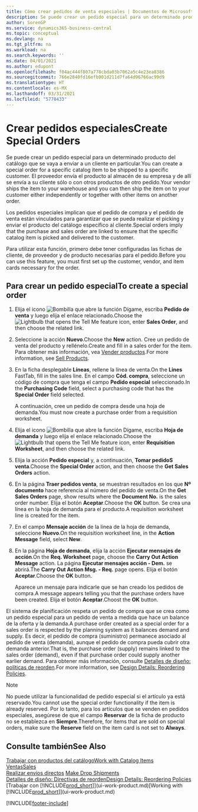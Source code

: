 ```yaml
---
title: Cómo crear pedidos de venta especiales | Documentos de Microsoft
description: Se puede crear un pedido especial para un determinado producto del catálogo que se vaya a enviar a un cliente en particular. El proveedor envía el producto al almacén de su empresa y de allí se envía a su cliente sólo o con otros productos de otro pedido.
author: SorenGP
ms.service: dynamics365-business-central
ms.topic: conceptual
ms.devlang: na
ms.tgt_pltfrm: na
ms.workload: na
ms.search.keywords: ''
ms.date: 04/01/2021
ms.author: edupont
ms.openlocfilehash: f04ac444f807a778cbda03b7062a5c4e23ea8386
ms.sourcegitcommit: 766e2840fd16efb901d211d7fa64d96766ac99d9
ms.translationtype: HT
ms.contentlocale: es-MX
ms.lasthandoff: 03/31/2021
ms.locfileid: "5778433"
---
```

# <a name="create-special-orders"></a><span data-ttu-id="be2e3-104">Crear pedidos especiales</span><span class="sxs-lookup"><span data-stu-id="be2e3-104">Create Special Orders</span></span>
<span data-ttu-id="be2e3-105">Se puede crear un pedido especial para un determinado producto del catálogo que se vaya a enviar a un cliente en particular.</span><span class="sxs-lookup"><span data-stu-id="be2e3-105">You can create a special order for a specific catalog item to be shipped to a specific customer.</span></span> <span data-ttu-id="be2e3-106">El proveedor envía el producto al almacén de su empresa y de allí se envía a su cliente sólo o con otros productos de otro pedido.</span><span class="sxs-lookup"><span data-stu-id="be2e3-106">Your vendor ships the item to your warehouse and you can then ship the item on to your customer either independently or together with other items on another order.</span></span>  

<span data-ttu-id="be2e3-107">Los pedidos especiales implican que el pedido de compra y el pedido de venta están vinculados para garantizar que se pueda realizar el picking y enviar el producto del catálogo específico al cliente.</span><span class="sxs-lookup"><span data-stu-id="be2e3-107">Special orders imply that the purchase and sales order are linked to ensure that the specific catalog item is picked and delivered to the customer.</span></span>  

<span data-ttu-id="be2e3-108">Para utilizar esta función, primero debe tener configuradas las fichas de cliente, de proveedor y de producto necesarias para el pedido.</span><span class="sxs-lookup"><span data-stu-id="be2e3-108">Before you can use this feature, you must first set up the customer, vendor, and item cards necessary for the order.</span></span>  

## <a name="to-create-a-special-order"></a><span data-ttu-id="be2e3-109">Para crear un pedido especial</span><span class="sxs-lookup"><span data-stu-id="be2e3-109">To create a special order</span></span>  
1.  <span data-ttu-id="be2e3-110">Elija el icono ![Bombilla que abre la función Dígame](media/ui-search/search_small.png "Dígame qué desea hacer"), escriba **Pedido de venta** y luego elija el enlace relacionado.</span><span class="sxs-lookup"><span data-stu-id="be2e3-110">Choose the ![Lightbulb that opens the Tell Me feature](media/ui-search/search_small.png "Tell me what you want to do") icon, enter **Sales Order**, and then choose the related link.</span></span>  
2. <span data-ttu-id="be2e3-111">Seleccione la acción **Nuevo**.</span><span class="sxs-lookup"><span data-stu-id="be2e3-111">Choose the **New** action.</span></span> <span data-ttu-id="be2e3-112">Cree un  pedido de venta del producto y rellénelo.</span><span class="sxs-lookup"><span data-stu-id="be2e3-112">Create and fill in a  sales order for the item.</span></span> <span data-ttu-id="be2e3-113">Para obtener más información, vea [Vender productos](sales-how-sell-products.md).</span><span class="sxs-lookup"><span data-stu-id="be2e3-113">For more information, see [Sell Products](sales-how-sell-products.md).</span></span>
3.  <span data-ttu-id="be2e3-114">En la ficha desplegable **Líneas**, rellene la línea de venta.</span><span class="sxs-lookup"><span data-stu-id="be2e3-114">On the **Lines** FastTab, fill in the sales line.</span></span> <span data-ttu-id="be2e3-115">En el campo **Cód. compra**, seleccione un código de compra que tenga el campo **Pedido especial** seleccionado.</span><span class="sxs-lookup"><span data-stu-id="be2e3-115">In the **Purchasing Code** field, select a purchasing code that has the **Special Order** field selected.</span></span>

    <span data-ttu-id="be2e3-116">A continuación, cree un pedido de compra desde una hoja de demanda.</span><span class="sxs-lookup"><span data-stu-id="be2e3-116">You must now create a purchase order from a requisition worksheet.</span></span>  
4. <span data-ttu-id="be2e3-117">Elija el icono ![Bombilla que abre la función Dígame](media/ui-search/search_small.png "Dígame qué desea hacer"), escriba **Hoja de demanda** y luego elija el enlace relacionado.</span><span class="sxs-lookup"><span data-stu-id="be2e3-117">Choose the ![Lightbulb that opens the Tell Me feature](media/ui-search/search_small.png "Tell me what you want to do") icon, enter **Requisition Worksheet**, and then choose the related link.</span></span>  
5. <span data-ttu-id="be2e3-118">Elija la acción **Pedido especial** y, a continuación, **Tomar pedidoS venta**.</span><span class="sxs-lookup"><span data-stu-id="be2e3-118">Choose the **Special Order** action, and then choose the **Get Sales Orders** action.</span></span>  
6.  <span data-ttu-id="be2e3-119">En la página **Traer pedidos venta**, se muestran resultados en los que **Nº documento** hace referencia al número del pedido de venta.</span><span class="sxs-lookup"><span data-stu-id="be2e3-119">On the **Get Sales Orders** page, show results where the **Document No.** is the sales order number.</span></span> <span data-ttu-id="be2e3-120">Elija el botón **Aceptar**.</span><span class="sxs-lookup"><span data-stu-id="be2e3-120">Choose the **OK** button.</span></span> <span data-ttu-id="be2e3-121">Se crea una línea en la hoja de demanda para el producto.</span><span class="sxs-lookup"><span data-stu-id="be2e3-121">A requisition worksheet line is created for the item.</span></span>  
7.  <span data-ttu-id="be2e3-122">En el campo **Mensaje acción** de la línea de la hoja de demanda, seleccione **Nuevo**.</span><span class="sxs-lookup"><span data-stu-id="be2e3-122">On the requisition worksheet line, in the **Action Message** field, select **New**.</span></span>  
8.  <span data-ttu-id="be2e3-123">En la página **Hoja de demanda**, elija la acción **Ejecutar mensajes de acción**.</span><span class="sxs-lookup"><span data-stu-id="be2e3-123">On the **Req. Worksheet** page, choose the **Carry Out Action Message** action.</span></span> <span data-ttu-id="be2e3-124">La página **Ejecutar mensajes acción - Dem.** se abrirá.</span><span class="sxs-lookup"><span data-stu-id="be2e3-124">The **Carry Out Action Msg. - Req.** page opens.</span></span> <span data-ttu-id="be2e3-125">Elija el botón **Aceptar**.</span><span class="sxs-lookup"><span data-stu-id="be2e3-125">Choose the **OK** button.</span></span>  

    <span data-ttu-id="be2e3-126">Aparece un mensaje para indicarle que se han creado los pedidos de compra.</span><span class="sxs-lookup"><span data-stu-id="be2e3-126">A message appears telling you that the purchase orders have been created.</span></span> <span data-ttu-id="be2e3-127">Elija el botón **Aceptar**.</span><span class="sxs-lookup"><span data-stu-id="be2e3-127">Choost the **OK** button.</span></span>  

<span data-ttu-id="be2e3-128">El sistema de planificación respeta un pedido de compra que se crea como un pedido especial para un pedido de venta a medida que hace un balance de la oferta y la demanda.</span><span class="sxs-lookup"><span data-stu-id="be2e3-128">A purchase order created as a special order for a sales order is respected by the planning system as it balances demand and supply.</span></span> <span data-ttu-id="be2e3-129">Es decir, el pedido de compra (suministro) permanece asociado al pedido de venta (demanda), aunque el pedido de compra pueda cubrir otra demanda anterior.</span><span class="sxs-lookup"><span data-stu-id="be2e3-129">That is, the purchase order (supply) remains linked to the sales order (demand), even if that purchase order could supply another earlier demand.</span></span> <span data-ttu-id="be2e3-130">Para obtener más información, consulte [Detalles de diseño: políticas de reorden](design-details-reservation-order-tracking-and-action-messaging.md).</span><span class="sxs-lookup"><span data-stu-id="be2e3-130">For more information, see [Design Details: Reordering Policies](design-details-reservation-order-tracking-and-action-messaging.md).</span></span>  

> [!NOTE]  
>  <span data-ttu-id="be2e3-131">No puede utilizar la funcionalidad de pedido especial si el artículo ya está reservado.</span><span class="sxs-lookup"><span data-stu-id="be2e3-131">You cannot use the special order functionality if the item is already reserved.</span></span> <span data-ttu-id="be2e3-132">Por lo tanto, para los artículos que se venden en pedidos especiales, asegúrese de que el campo **Reservar** de la ficha de producto no se establezca en **Siempre**.</span><span class="sxs-lookup"><span data-stu-id="be2e3-132">Therefore, for items that are sold on special orders, make sure the **Reserve** field on the item card is not set to **Always**.</span></span>  

## <a name="see-also"></a><span data-ttu-id="be2e3-133">Consulte también</span><span class="sxs-lookup"><span data-stu-id="be2e3-133">See Also</span></span>  
[<span data-ttu-id="be2e3-134">Trabajar con productos del catálogo</span><span class="sxs-lookup"><span data-stu-id="be2e3-134">Work with Catalog Items</span></span>](inventory-how-work-nonstock-items.md)  
[<span data-ttu-id="be2e3-135">Ventas</span><span class="sxs-lookup"><span data-stu-id="be2e3-135">Sales</span></span>](sales-manage-sales.md)  
<span data-ttu-id="be2e3-136">[Realizar envíos directos](sales-how-drop-shipment.md) </span><span class="sxs-lookup"><span data-stu-id="be2e3-136">[Make Drop Shipments](sales-how-drop-shipment.md) </span></span>  
[<span data-ttu-id="be2e3-137">Detalles de diseño: Directivas de reorden</span><span class="sxs-lookup"><span data-stu-id="be2e3-137">Design Details: Reordering Policies</span></span>](design-details-reservation-order-tracking-and-action-messaging.md)  
<span data-ttu-id="be2e3-138">[Trabajar con [!INCLUDE[prod_short](includes/prod_short.md)]](ui-work-product.md)</span><span class="sxs-lookup"><span data-stu-id="be2e3-138">[Working with [!INCLUDE[prod_short](includes/prod_short.md)]](ui-work-product.md)</span></span>


[!INCLUDE[footer-include](includes/footer-banner.md)]